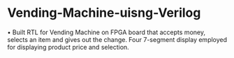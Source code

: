 # Vending-Machine-uisng-Verilog
• Built RTL for Vending Machine on FPGA board that accepts money, selects an item and gives out the change.  Four 7-segment display employed for displaying product price and selection.
